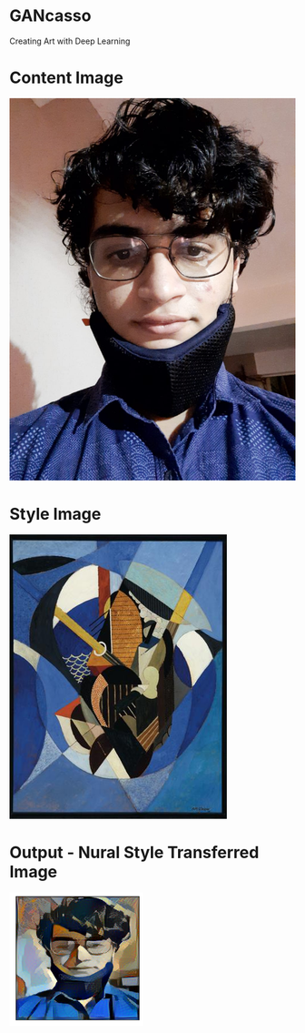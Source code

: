# GANcasso
 Creating Art with Deep Learning
 
# Content Image
 
![alt text](https://github.com/atharvagondkar/GANcasso/blob/main/WhatsApp%20Image%202020-10-04%20at%2001.10.55.jpeg)
 
 
# Style Image
 
![alt text](https://github.com/atharvagondkar/GANcasso/blob/main/albert-gleizes_on-a-sailboat.jpg) 


# Output - Nural Style Transferred Image 

![alt text](https://github.com/atharvagondkar/GANcasso/blob/main/out6.png)
